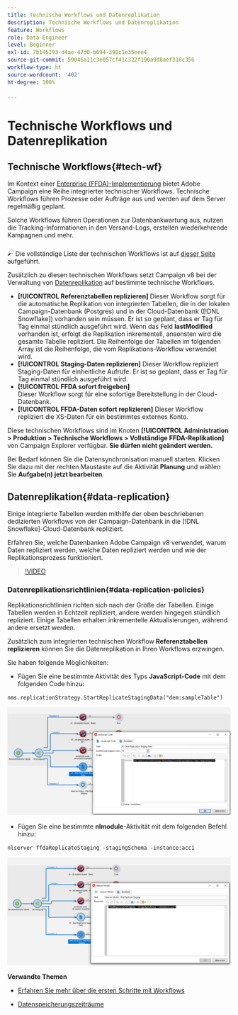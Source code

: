 ```yaml
---
title: Technische Workflows und Datenreplikation
description: Technische Workflows und Datenreplikation
feature: Workflows
role: Data Engineer
level: Beginner
exl-id: 7b145193-d4ae-47d0-b694-398c1e35eee4
source-git-commit: 59046a11c3e057cf41c322f190a9d8aef310c356
workflow-type: ht
source-wordcount: '402'
ht-degree: 100%

---
```


# Technische Workflows und Datenreplikation

## Technische Workflows{#tech-wf}

Im Kontext einer [Enterprise (FFDA)-Implementierung](enterprise-deployment.md) bietet Adobe Campaign eine Reihe integrierter technischer Workflows. Technische Workflows führen Prozesse oder Aufträge aus und werden auf dem Server regelmäßig geplant.

Solche Workflows führen Operationen zur Datenbankwartung aus, nutzen die Tracking-Informationen in den Versand-Logs, erstellen wiederkehrende Kampagnen und mehr.

![](../assets/do-not-localize/glass.png) Die vollständige Liste der technischen Workflows ist auf [dieser Seite](https://experienceleague.adobe.com/docs/campaign/automation/workflows/introduction/wf-type/technical-workflows.html?lang=de) aufgeführt.

Zusätzlich zu diesen technischen Workflows setzt Campaign v8 bei der Verwaltung von [Datenreplikation](#data-replication) auf bestimmte technische Workflows.

* **[!UICONTROL Referenztabellen replizieren]**
Dieser Workflow sorgt für die automatische Replikation von integrierten Tabellen, die in der lokalen Campaign-Datenbank (Postgres) und in der Cloud-Datenbank ([!DNL Snowflake]) vorhanden sein müssen. Er ist so geplant, dass er Tag für Tag einmal stündlich ausgeführt wird. Wenn das Feld **lastModified** vorhanden ist, erfolgt die Replikation inkrementell, ansonsten wird die gesamte Tabelle repliziert. Die Reihenfolge der Tabellen im folgenden Array ist die Reihenfolge, die vom Replikations-Workflow verwendet wird.
* **[!UICONTROL Staging-Daten replizieren]**
Dieser Workflow repliziert Staging-Daten für einheitliche Aufrufe. Er ist so geplant, dass er Tag für Tag einmal stündlich ausgeführt wird.
* **[!UICONTROL FFDA sofort freigeben]**\
   Dieser Workflow sorgt für eine sofortige Bereitstellung in der Cloud-Datenbank.
* **[!UICONTROL FFDA-Daten sofort replizieren]**
Dieser Workflow repliziert die XS-Daten für ein bestimmtes externes Konto.

Diese technischen Workflows sind im Knoten **[!UICONTROL Administration > Produktion > Technische Workflows > Vollständige FFDA-Replikation]** von Campaign Explorer verfügbar. **Sie dürfen nicht geändert werden.**

Bei Bedarf können Sie die Datensynchronisation manuell starten. Klicken Sie dazu mit der rechten Maustaste auf die Aktivität **Planung** und wählen Sie **Aufgabe(n) jetzt bearbeiten**.

## Datenreplikation{#data-replication}

Einige integrierte Tabellen werden mithilfe der oben beschriebenen dedizierten Workflows von der Campaign-Datenbank in die [!DNL Snowflake]-Cloud-Datenbank repliziert.

Erfahren Sie, welche Datenbanken Adobe Campaign v8 verwendet, warum Daten repliziert werden, welche Daten repliziert werden und wie der Replikationsprozess funktioniert.

>[!VIDEO](https://video.tv.adobe.com/v/334460?quality=12)


### Datenreplikationsrichtlinien{#data-replication-policies}

Replikationsrichtlinien richten sich nach der Größe der Tabellen. Einige Tabellen werden in Echtzeit repliziert, andere werden hingegen stündlich repliziert. Einige Tabellen erhalten inkrementelle Aktualisierungen, während andere ersetzt werden.

Zusätzlich zum integrierten technischen Workflow **Referenztabellen replizieren** können Sie die Datenreplikation in Ihren Workflows erzwingen.

Sie haben folgende Möglichkeiten:

* Fügen Sie eine bestimmte Aktivität des Typs **JavaScript-Code** mit dem folgenden Code hinzu:

```
nms.replicationStrategy.StartReplicateStagingData("dem:sampleTable")
```

![](assets/jscode.png)


* Fügen Sie eine bestimmte **nlmodule**-Aktivität mit dem folgenden Befehl hinzu:

```
nlserver ffdaReplicateStaging -stagingSchema -instance:acc1
```

![](assets/nlmodule.png)


**Verwandte Themen**

* [Erfahren Sie mehr über die ersten Schritte mit Workflows](https://experienceleague.adobe.com/docs/campaign/automation/workflows/introduction/about-workflows.html?lang=de)

* [Datenspeicherungszeiträume](../dev/datamodel-best-practices.md#data-retention)
